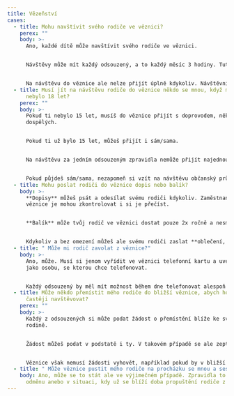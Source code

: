 ```yaml
---
title: Vězeňství
cases:
  - title: Mohu navštívit svého rodiče ve věznici?
    perex: ""
    body: >-
      Ano, každé dítě může navštívit svého rodiče ve věznici. 


      Návštěvy může mít každý odsouzený, a to každý měsíc 3 hodiny. Tuto dobu je zpravidla možné rozdělit i dvakrát za měsíc na dobu 1,5 hodiny. 


      Na návštěvu do věznice ale nelze přijít úplně kdykoliv. Návštěvníky by měla informovat věznice, případě rovnou ten, za kým má návštěva přijít. Na jakoukoliv návštěvu i v běžném životě přece nemůžeme přijít bez pozvání.
  - title: Musí jít na návštěvu rodiče do věznice někdo se mnou, když mi ještě
      nebylo 18 let?
    perex: ""
    body: >-
      Pokud ti nebylo 15 let, musíš do věznice přijít s doprovodem, někým z
      dospělých. 


      Pokud ti už bylo 15 let, můžeš přijít i sám/sama. 


      Na návštěvu za jedním odsouzeným zpravidla nemůže přijít najednou více jak 4 osoby. 


      Pokud půjdeš sám/sama, nezapomeň si vzít na návštěvu občanský průkaz a počítej s tím, že si mobil budeš muset odložit do skříňky na vrátnici.
  - title: Mohu poslat rodiči do věznice dopis nebo balík?
    body: >-
      **Dopisy** můžeš psát a odesílat svému rodiči kdykoliv. Zaměstnanci
      věznice je mohou zkontrolovat i si je přečíst.


      **Balík** může tvůj rodič ve věznici dostat pouze 2x ročně a nesmí být těžší než 5 kg. O tom, že je balík možné zaslat, by tě měl informat tvůj rodič, třeba dopisem. 


      Kdykoliv a bez omezení můžeš ale svému rodiči zaslat **oblečení, knihy či časopisy**.
  - title: " Může mi rodič zavolat z věznice?"
    body: >-
      Ano, může. Musí si jenom vyřídit ve věznici telefonní kartu a uvést tě
      jako osobu, se kterou chce telefonovat. 


      Každý odsouzený by měl mít možnost během dne telefonovat alespoň 20 minut.
  - title: Může někdo přemístit mého rodiče do bližší věznice, abych ho mohl/a
      častěji navštěvovat?
    perex: ""
    body: >-
      Každý z odsouzených si může podat žádost o přemístění blíže ke své
      rodině. 


      Žádost můžeš podat v podstatě i ty. V takovém případě se ale zeptají tvého rodiče, zda s takovouto žádostí souhlasí. 


      Věznice však nemusí žádosti vyhovět, například pokud by v bližší věznici nebylo volné místo nebo by tam nemohl tvůj rodič pracovat.
  - title: " Může věznice pustit mého rodiče na procházku se mnou a sestrou?"
    body: Ano, může se to stát ale ve výjimečném případě. Zpravidla to bývá za
      odměnu anebo v situaci, kdy už se blíží doba propuštění rodiče z věznice.
---
```

